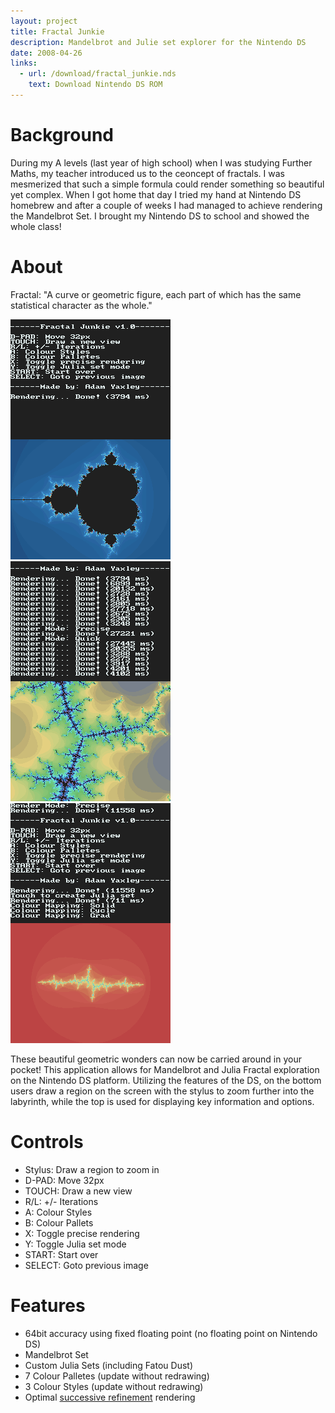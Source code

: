 ```yaml
---
layout: project
title: Fractal Junkie
description: Mandelbrot and Julie set explorer for the Nintendo DS
date: 2008-04-26
links:
  - url: /download/fractal_junkie.nds
    text: Download Nintendo DS ROM
---
```

# Background

During my A levels (last year of high school) when I was studying Further Maths, my teacher introduced us to the ceoncept of fractals. I was mesmerized that such a simple formula could render something so beautiful yet complex. When I got home that day I tried my hand at Nintendo DS homebrew and after a couple of weeks I had managed to achieve rendering the Mandelbrot Set. I brought my Nintendo DS to school and showed the whole class!

# About

Fractal: "A curve or geometric figure, each part of which has the same statistical character as the whole."

![Fractal Junkie screenshot 1](/assets/fractal_junkie1.png)
![Fractal Junkie screenshot 2](/assets/fractal_junkie2.png)
![Fractal Junkie screenshot 3](/assets/fractal_junkie3.png)

These beautiful geometric wonders can now be carried around in your pocket! This application allows for Mandelbrot and Julia Fractal exploration on the Nintendo DS platform. Utilizing the features of the DS, on the bottom users draw a region on the screen with the stylus to zoom further into the labyrinth, while the top is used for displaying key information and options.

# Controls
 - Stylus: Draw a region to zoom in
 - D-PAD: Move 32px
 - TOUCH: Draw a new view
 - R/L: +/- Iterations
 - A: Colour Styles
 - B: Colour Pallets
 - X: Toggle precise rendering
 - Y: Toggle Julia set mode
 - START: Start over
 - SELECT: Goto previous image

# Features
 - 64bit accuracy using fixed floating point (no floating point on Nintendo DS)
 - Mandelbrot Set
 - Custom Julia Sets (including Fatou Dust)
 - 7 Colour Palletes (update without redrawing)
 - 3 Colour Styles (update without redrawing)
 - Optimal [successive refinement](http://mrob.com/pub/muency/successiverefinement.html) rendering
